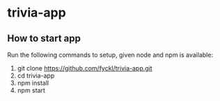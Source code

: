 # trivia-app
## How to start app
Run the following commands to setup, given node and npm is available:
1. git clone https://github.com/fyckl/trivia-app.git
2. cd trivia-app
3. npm install
4. npm start
